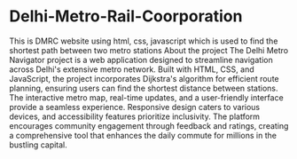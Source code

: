 # Delhi-Metro-Rail-Coorporation
This is DMRC website using html, css, javascript which is used to find the shortest path between two metro stations
About the project
The Delhi Metro Navigator project is a web application designed to streamline navigation across Delhi's extensive metro network. Built with HTML, CSS, and JavaScript, the project incorporates Dijkstra's algorithm for efficient route planning, ensuring users can find the shortest distance between stations. The interactive metro map, real-time updates, and a user-friendly interface provide a seamless experience. Responsive design caters to various devices, and accessibility features prioritize inclusivity. The platform encourages community engagement through feedback and ratings, creating a comprehensive tool that enhances the daily commute for millions in the bustling capital.
